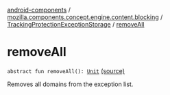 [android-components](../../index.md) / [mozilla.components.concept.engine.content.blocking](../index.md) / [TrackingProtectionExceptionStorage](index.md) / [removeAll](./remove-all.md)

# removeAll

`abstract fun removeAll(): `[`Unit`](https://kotlinlang.org/api/latest/jvm/stdlib/kotlin/-unit/index.html) [(source)](https://github.com/mozilla-mobile/android-components/blob/master/components/concept/engine/src/main/java/mozilla/components/concept/engine/content/blocking/TrackingProtectionExceptionStorage.kt#L51)

Removes all domains from the exception list.

